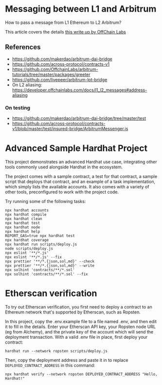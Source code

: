 # Messaging between L1 and Arbitrum

How to pass a message from L1 Ethereum to L2 Arbitrum? 

This article covers the details [this write up by OffChain Labs](https://developer.offchainlabs.com/docs/l1_l2_messages)

## References
- https://github.com/makerdao/arbitrum-dai-bridge
- https://github.com/across-protocol/contracts-v1
- https://github.com/OffchainLabs/arbitrum-tutorials/tree/master/packages/greeter
- https://github.com/livepeer/arbitrum-lpt-bridge
- On L2 aliasing: https://developer.offchainlabs.com/docs/l1_l2_messages#address-aliasing

### On testing
- https://github.com/makerdao/arbitrum-dai-bridge/tree/master/test
- https://github.com/across-protocol/contracts-v1/blob/master/test/insured-bridge/ArbitrumMessenger.js


# Advanced Sample Hardhat Project

This project demonstrates an advanced Hardhat use case, integrating other tools commonly used alongside Hardhat in the ecosystem.

The project comes with a sample contract, a test for that contract, a sample script that deploys that contract, and an example of a task implementation, which simply lists the available accounts. It also comes with a variety of other tools, preconfigured to work with the project code.

Try running some of the following tasks:

```shell
npx hardhat accounts
npx hardhat compile
npx hardhat clean
npx hardhat test
npx hardhat node
npx hardhat help
REPORT_GAS=true npx hardhat test
npx hardhat coverage
npx hardhat run scripts/deploy.js
node scripts/deploy.js
npx eslint '**/*.js'
npx eslint '**/*.js' --fix
npx prettier '**/*.{json,sol,md}' --check
npx prettier '**/*.{json,sol,md}' --write
npx solhint 'contracts/**/*.sol'
npx solhint 'contracts/**/*.sol' --fix
```

# Etherscan verification

To try out Etherscan verification, you first need to deploy a contract to an Ethereum network that's supported by Etherscan, such as Ropsten.

In this project, copy the .env.example file to a file named .env, and then edit it to fill in the details. Enter your Etherscan API key, your Ropsten node URL (eg from Alchemy), and the private key of the account which will send the deployment transaction. With a valid .env file in place, first deploy your contract:

```shell
hardhat run --network ropsten scripts/deploy.js
```

Then, copy the deployment address and paste it in to replace `DEPLOYED_CONTRACT_ADDRESS` in this command:

```shell
npx hardhat verify --network ropsten DEPLOYED_CONTRACT_ADDRESS "Hello, Hardhat!"
```
